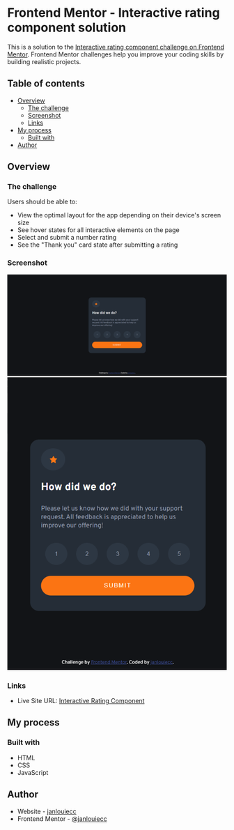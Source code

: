 # Frontend Mentor - Interactive rating component solution

This is a solution to the [Interactive rating component challenge on Frontend Mentor](https://www.frontendmentor.io/challenges/interactive-rating-component-koxpeBUmI). Frontend Mentor challenges help you improve your coding skills by building realistic projects.

## Table of contents

- [Overview](#overview)
  - [The challenge](#the-challenge)
  - [Screenshot](#screenshot)
  - [Links](#links)
- [My process](#my-process)
  - [Built with](#built-with)
- [Author](#author)

## Overview

### The challenge

Users should be able to:

- View the optimal layout for the app depending on their device's screen size
- See hover states for all interactive elements on the page
- Select and submit a number rating
- See the "Thank you" card state after submitting a rating

### Screenshot

![Desktop View](https://raw.githubusercontent.com/janlouiecc/interactive_rating/main/images/desktop-view-screenshot.png)
![Mobile View](https://raw.githubusercontent.com/janlouiecc/interactive_rating/main/images/mobile-view-screenshot.png)

### Links

- Live Site URL: [Interactive Rating Component](https://your-live-site-url.com)

## My process

### Built with

- HTML
- CSS
- JavaScript

## Author

- Website - [janlouiecc](https://github.com/janlouiecc)
- Frontend Mentor - [@janlouiecc](https://www.frontendmentor.io/profile/janlouiecc)

